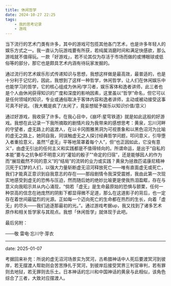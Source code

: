 ```yaml
---
title: 休闲哲学
date: 2024-10-27 22:25
tags: 
    - 我的思考记录
    - 游戏
---
```



当下流行的艺术门类有许多，其中的游戏可包揽其他各门艺术，也是许多年轻人的娱乐方式之一。我一直认为玩游戏要有所获，若纯属消磨时间和满足快感欲，那么游戏就不值得玩。一款「好游戏」，若不论其仅为存活于市场而做的或博眼球或低俗等的部分，那它也是颇具艺术内涵有待玩家发掘的。
<!--more-->
通过流行的艺术娱乐形式传递知识与思想，我想这样做是最高效，最普适的，也是十分利于记忆的，因此，我想到了这样一种哲学，休闲哲学，让人们在休闲娱乐中也能学习的哲学，它的核心组成为休闲/学习者，娱乐客体和逸者讲师，此三者也是个人由休闲获得知识的广度和深度的影响因素，这里虽以“哲学”命名，但它可以是任何领域的知识，专业或通俗取决于客体内容和逸者讲师，主动或被动接受这事可真不好说。（我大概是疯了/太闲了，竟妄想赋予娱乐以知识价值/意义）

通过好游戏，我收获了许多。在我心目中，《崩坏:星穹铁道》就是如此这般的好游戏。我想在此记录一下我所摘取的剧情片段为我带来的感想思考：黄泉，忘川河畔的守望者，虚无路上的返渡人，在以卡冈图雅黑洞为可视景象和以黑色沼河为比喻的虚无之路上，她同自我，同误触虚无之人探讨经典哲学问题，叩问意义，引导堕入者重拾意义，虽然“「虚无」平等地笼罩着每个人”，但“也正因如此，它没有意义”，由虚无引出的任何主义和实践都是不值得倾向的。所谓命运，是出于“自私的本能”要与之抗争却不明意义的“灌铅的骰子”“命定的归宿”，还是能够因人的作为而“展现截然不同的意义”的“结局”的流转的业力或实践？黄泉为拯救匹诺康尼精神沉死于幻梦的人们，以强大力量斩断虚无沼河释放死亡——唯有直面虚无或死亡，我们才能真正意识到自我意志的存在——那段剧情令我深受震撼，我由此第一次现实地感受到虚无的恐怖与压迫，然而随后她的绝妙比喻更是使我热泪盈眶，存在与意义向我昭示并从内心涌现，“倘若「虚无」是生命最原始的恐惧与颤栗，任何一种崇高的信念在祂庞然的阴影下都显得微不足道，那么在这道影子的背后，也一定存在着世间最猛烈的光源。正如每一个迈向死亡的生命都在热烈的生长，向着「虚无」的尽头——我们追逐那最初的光。”。通过游戏考据up，我又找到了诸多艺术原作和相关哲学家与其观点。我想「休闲哲学」就体现于此吧。

最后另附：

——敬 雷电·忘川守·芽衣

---
date: 2025-01-07

考据回来补充：所说的虚无沼河场景实为冥河，古希腊神话中人死后要渡冥河到彼岸，若无摆渡人帮助则会苦苦挣扎于冥河，到彼岸后接受冥界三判官审判，若有罪则去地狱，若无罪则去乐土。日本神话的忘川和中国神话的黄泉与此相似，该角色综合了三者，大致对应摆渡人。